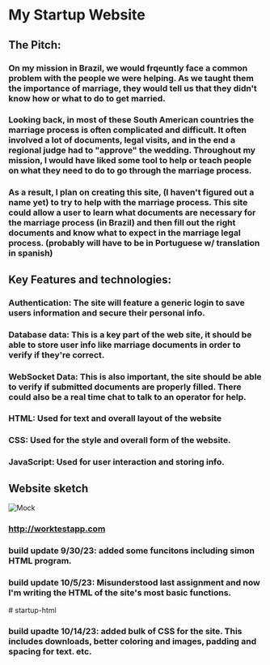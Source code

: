 # My Startup Website
## The Pitch: 
### On my mission in Brazil, we would frqeuntly face a common problem with the people we were helping. As we taught them the importance of marriage, they would tell us that they didn't know how or what to do to get married. 
### Looking back, in most of these South American countries the marriage process is often complicated and difficult. It often involved a lot of documents, legal visits, and in the end a regional judge had to "approve" the wedding. Throughout my mission, I would have liked some tool to help or teach people on what they need to do to go through the marriage process. 
### As a result, I plan on creating this site, (I haven't figured out a name yet) to try to help with the marriage process. This site could allow a user to learn what documents are necessary for the marriage process (in Brazil) and then fill out the right documents and know what to expect in the marriage legal process. (probably will have to be in Portuguese w/ translation in spanish)

## Key Features and technologies: 
### Authentication: The site will feature a generic login to save users information and secure their personal info. 
### Database data: This is a key part of the web site, it should be able to store user info like marriage documents in order to verify if they're correct. 
### WebSocket Data: This is also important, the site should be able to verify if submitted documents are properly filled. There could also be a real time chat to talk to an operator for help. 

### HTML: Used for text and overall layout of the website
### CSS: Used for the style and overall form of the website.
### JavaScript: Used for user interaction and storing info. 

## Website sketch
![Mock](IMG_0290.jpg)

### http://worktestapp.com

### build update 9/30/23: added some funcitons including simon HTML program.
### build update 10/5/23: Misunderstood last assignment and now I'm writing the HTML of the site's most basic functions.  
#   s t a r t u p - h t m l 
### build upadte 10/14/23: added bulk of CSS for the site. This includes downloads, better coloring and images, padding and spacing for text. etc. 
 
 
